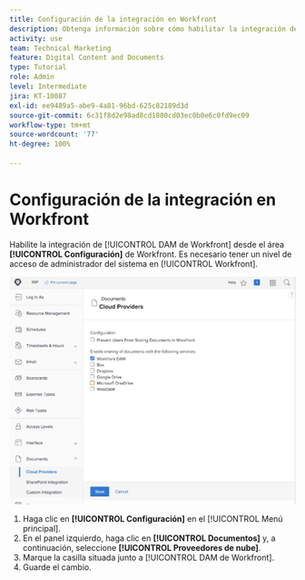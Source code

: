 ```yaml
---
title: Configuración de la integración en Workfront
description: Obtenga información sobre cómo habilitar la integración de [!UICONTROL DAM de Workfront] en el nivel de acceso del administrador del sistema.
activity: use
team: Technical Marketing
feature: Digital Content and Documents
type: Tutorial
role: Admin
level: Intermediate
jira: KT-10087
exl-id: ee9489a5-abe9-4a81-96bd-625c82189d3d
source-git-commit: 6c31f8d2e98ad8cd1880cd03ec0b0e6c0fd9ec09
workflow-type: tm+mt
source-wordcount: '77'
ht-degree: 100%

---
```


# Configuración de la integración en Workfront

Habilite la integración de [!UICONTROL DAM de Workfront] desde el área **[!UICONTROL Configuración]** de Workfront. Es necesario tener un nivel de acceso de administrador del sistema en [!UICONTROL Workfront].

![Una captura de pantalla de la página de configuración [!UICONTROL Proveedores de nube]](assets/01-configure-the-integration-in-workfront.png)

1. Haga clic en **[!UICONTROL Configuración]** en el [!UICONTROL Menú principal].
1. En el panel izquierdo, haga clic en **[!UICONTROL Documentos]** y, a continuación, seleccione **[!UICONTROL Proveedores de nube]**.
1. Marque la casilla situada junto a [!UICONTROL DAM de Workfront].
1. Guarde el cambio.

<!--
Learn more graphic and documentation article link, below
* Enabling Workfront DAM
 -->
